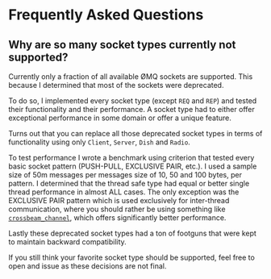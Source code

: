 # Frequently Asked Questions

## Why are so many socket types currently not supported?
Currently only a fraction of all available ØMQ sockets are supported.
This because I determined that most of the sockets were deprecated.

To do so, I implemented every socket type (except `REQ` and `REP`)
and tested their functionality and their performance. A socket type
had to either offer exceptional performance in some domain or offer
a unique feature.

Turns out that you can replace all those deprecated
socket types in terms of functionality using only `Client`,
`Server`, `Dish` and `Radio`.

To test performance I wrote a benchmark using criterion that tested every basic
socket pattern (PUSH-PULL, EXCLUSIVE PAIR, etc.). I used a sample size of
50m messages per messages size of 10, 50 and 100 bytes, per pattern.
I determined that the thread safe type had equal or better single thread
performance in almost ALL cases. The only exception was the EXCLUSIVE PAIR
pattern which is used exclusively for inter-thread communication, where
you should rather be using something like [`crossbeam_channel`], which offers
significantly better performance.

Lastly these deprecated socket types had a ton of footguns that were
kept to maintain backward compatibility.

If you still think your favorite socket type should be supported, feel
free to open and issue as these decisions are not final.

[`crossbeam_channel`]: https://docs.rs/crossbeam-channel/0.3.8/crossbeam_channel/
